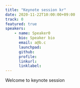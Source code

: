 ```yaml
---
title: "Keynote session kr"
date: 2020-11-22T10:00:00+09:00
track: 0
featured: true
speakers:
    - name: Speaker0
      bio: Speaker bio
      email: a@b.c
      launchpad:
      github:
      profile:
      linkurl:
      linklabel:
---
```


Welcome to keynote session